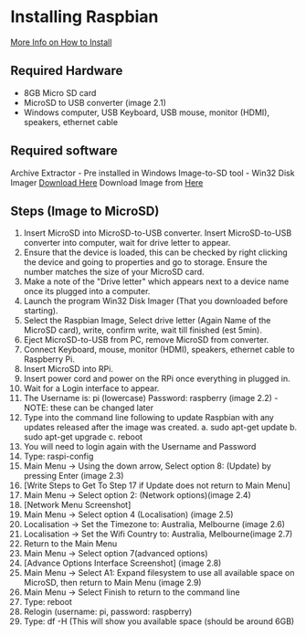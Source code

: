 # Installing Raspbian
[More Info on How to Install](https://www.raspberrypi.org/documentation/installation/installing-images/README.md)
## Required Hardware

 - 8GB Micro SD card
 - MicroSD to USB converter (image 2.1)
 - Windows computer, USB Keyboard, USB mouse, monitor (HDMI), speakers, ethernet cable

## Required software 

Archive Extractor  - Pre installed in Windows
Image-to-SD tool - Win32 Disk Imager [Download Here](https://www.portablefreeware.com/?id=2018)
Download Image from [Here](https://www.raspberrypi.org/downloads/)

## Steps (Image to MicroSD)

 1. Insert MicroSD into MicroSD-to-USB converter. Insert MicroSD-to-USB converter into computer, wait for drive letter to appear.
 2. Ensure that the device is loaded, this can be checked by right clicking the device and going to properties and go to storage. Ensure the number matches the size of your MicroSD card.
 3. Make a note of the "Drive letter" which appears next to a device name once its plugged into a computer.
 4. Launch the program Win32 Disk Imager (That you downloaded before starting).
 5. Select the Raspbian Image, Select drive letter (Again Name of the MicroSD card), write, confirm write, wait till finished (est 5min).
 6. Eject MicroSD-to-USB from PC, remove MicroSD from converter.
 7. Connect Keyboard, mouse, monitor (HDMI), speakers, ethernet cable to Raspberry Pi.
 8. Insert MicroSD into RPi.
 9. Insert power cord and power on the RPi once everything in plugged in.
10. Wait for a Login interface to appear.
11. The Username is: pi (lowercase) Password: raspberry (image 2.2) - NOTE: these can be changed later
12. Type into the command line following to update Raspbian with any updates released after the image was created.
	 a. sudo apt-get update
	 b. sudo apt-get upgrade
	 c. reboot
13. You will need to login again with the Username and Password
14. Type: raspi-config
15. Main Menu -> Using the down arrow, Select option 8: (Update) by pressing Enter (image 2.3)
16. [Write Steps to Get To Step 17 if Update does not return to Main Menu]
17. Main Menu -> Select option 2: (Network options)(image 2.4)
18. [Network Menu Screenshot]
19. Main Menu -> Select option 4 (Localisation) (image 2.5)
20. Localisation -> Set the Timezone to: Australia, Melbourne (image 2.6)
21. Localisation -> Set the Wifi Country to: Australia, Melbourne(image 2.7)
22. Return to the Main Menu
23. Main Menu -> Select option 7(advanced options)
24. [Advance Options Interface Screenshot] (image 2.8)
25. Main Menu -> Select A1: Expand filesystem to use all available space on MicroSD, then return to Main Menu (image 2.9)
26. Main Menu -> Select Finish to return to the command line
27. Type: reboot
28. Relogin (username: pi, password: raspberry)
29. Type: df -H  (This will show you available space (should be around 6GB)
